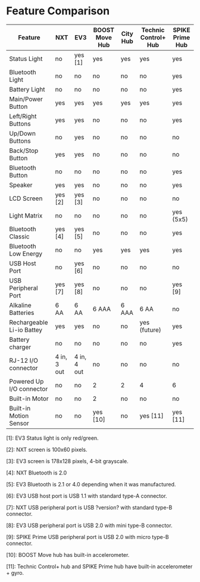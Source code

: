 # Feature Comparison

| Feature                    | NXT         | EV3         | BOOST Move Hub | City Hub | Technic Control+ Hub | SPIKE Prime Hub |
|----------------------------|-------------|-------------|----------------|----------|----------------------|-----------------|
| Status Light               | no          | yes [1]     | yes            | yes      | yes                  | yes             |
| Bluetooth Light            | no          | no          | no             | no       | no                   | yes             |
| Battery Light              | no          | no          | no             | no       | no                   | yes             |
| Main/Power Button          | yes         | yes         | yes            | yes      | yes                  | yes             |
| Left/Right Buttons         | yes         | yes         | no             | no       | no                   | yes             |
| Up/Down Buttons            | no          | yes         | no             | no       | no                   | no              |
| Back/Stop Button           | yes         | yes         | no             | no       | no                   | no              |
| Bluetooth Button           | no          | no          | no             | no       | no                   | yes             |
| Speaker                    | yes         | yes         | no             | no       | no                   | yes             |
| LCD Screen                 | yes [2]     | yes [3]     | no             | no       | no                   | no              |
| Light Matrix               | no          | no          | no             | no       | no                   | yes (5x5)       |
| Bluetooth Classic          | yes [4]     | yes [5]     | no             | no       | no                   | yes             |
| Bluetooth Low Energy       | no          | no          | yes            | yes      | yes                  | yes             |
| USB Host Port              | no          | yes [6]     | no             | no       | no                   | no              |
| USB Peripheral Port        | yes [7]     | yes [8]     | no             | no       | no                   | yes [9]         |
| Alkaline Batteries         | 6 AA        | 6 AA        | 6 AAA          | 6 AAA    | 6 AA                 | no              |
| Rechargeable Li-io Battey  | yes         | yes         | no             | no       | yes (future)         | yes             |
| Battery charger            | no          | no          | no             | no       | no                   | yes             |
| RJ-12 I/O connector        | 4 in, 3 out | 4 in, 4 out | no             | no       | no                   | no              |
| Powered Up I/O connector   | no          | no          | 2              | 2        | 4                    | 6               |
| Built-in Motor             | no          | no          | 2              | no       | no                   | no              |
| Built-in Motion Sensor     | no          | no          | yes [10]       | no       | yes [11]             | yes [11]        |

[1]: EV3 Status light is only red/green.

[2]: NXT screen is 100x60 pixels.

[3]: EV3 screen is 178x128 pixels, 4-bit grayscale.

[4]: NXT Bluetooth is 2.0

[5]: EV3 Bluetooth is 2.1 or 4.0 depending when it was manufactured.

[6]: EV3 USB host port is USB 1.1 with standard type-A connector.

[7]: NXT USB peripheral port is USB ?version? with standard type-B connector.

[8]: EV3 USB peripheral port is USB 2.0 with mini type-B connector.

[9]: SPIKE Prime USB peripheral port is USB 2.0 with micro type-B connector.

[10]: BOOST Move hub has built-in accelerometer.

[11]: Technic Control+ hub and SPIKE Prime hub have built-in accelerometer + gyro.
